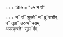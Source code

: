 +++
title = "०५ न यं"

+++
न᳓ यं᳓ शुक्रो᳓ न᳓ दु᳓राशीर्  
न᳓ तृप्रा᳓ उरुव्य᳓चसम्  
अपस्पृण्वते᳓ सुहा᳓र्दम्